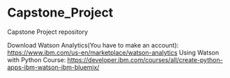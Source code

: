 # Capstone_Project
Capstone Project repository

Download Watson Analytics(You have to make an account): https://www.ibm.com/us-en/marketplace/watson-analytics
Using Watson with Python Course: https://developer.ibm.com/courses/all/create-python-apps-ibm-watson-ibm-bluemix/
